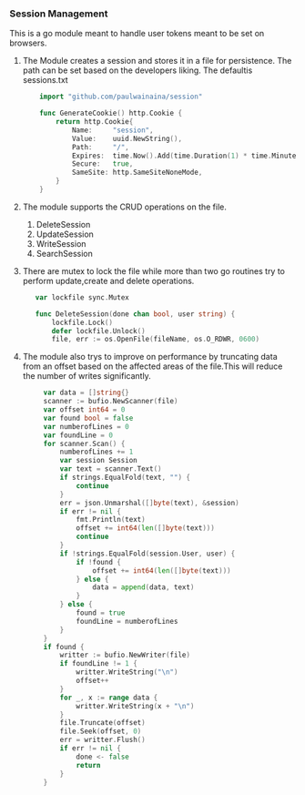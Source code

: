 ### Session Management

This is a go module meant to handle user tokens meant to be set on browsers.

1. The Module creates a session and stores it in a file for persistence. The path can be set based on the developers liking. The defaultis sessions.txt

    ```go
        import "github.com/paulwainaina/session"

        func GenerateCookie() http.Cookie {
            return http.Cookie{
                Name:     "session",
                Value:    uuid.NewString(),
                Path:     "/",
                Expires:  time.Now().Add(time.Duration(1) * time.Minute),
                Secure:   true,
                SameSite: http.SameSiteNoneMode,
            }
        }
    ```

2. The module supports the CRUD operations on the file.
    1. DeleteSession
    2. UpdateSession
    3. WriteSession
    4. SearchSession

3. There are mutex to lock the file while more than two go routines try to perform update,create and delete operations.

     ```go
        var lockfile sync.Mutex

        func DeleteSession(done chan bool, user string) {
            lockfile.Lock()
            defer lockfile.Unlock()
            file, err := os.OpenFile(fileName, os.O_RDWR, 0600)
   ```

4. The module also trys to improve on performance by truncating data from an offset based on the affected areas of the file.This will reduce the number of writes significantly.
   ```go 
        var data = []string{}
        scanner := bufio.NewScanner(file)
        var offset int64 = 0
        var found bool = false
        var numberofLines = 0
        var foundLine = 0
        for scanner.Scan() {
            numberofLines += 1
            var session Session
            var text = scanner.Text()
            if strings.EqualFold(text, "") {
                continue
            }
            err = json.Unmarshal([]byte(text), &session)
            if err != nil {
                fmt.Println(text)
                offset += int64(len([]byte(text)))
                continue
            }
            if !strings.EqualFold(session.User, user) {
                if !found {
                    offset += int64(len([]byte(text)))
                } else {
                    data = append(data, text)
                }
            } else {
                found = true
                foundLine = numberofLines
            }
        }
        if found {
            writter := bufio.NewWriter(file)
            if foundLine != 1 {
                writter.WriteString("\n")
                offset++
            }
            for _, x := range data {
                writter.WriteString(x + "\n")
            }
            file.Truncate(offset)
            file.Seek(offset, 0)
            err = writter.Flush()
            if err != nil {
                done <- false
                return
            }
        }
   ```
